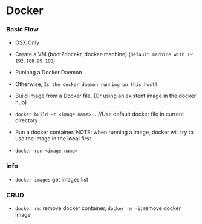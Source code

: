 # Docker

### Basic Flow
* OSX Only
 * Create a VM (boot2docekr, docker-machine) (`default machine with IP 192.168.99.100`)

* Runinng a Docker Daemon
 * Otherwise, `Is the docker daemon running on this host?`
* Build image from a Docker file. (Or using an existent image in the docker hub)
 * `docker build -t <image name> .` //Use default docker file in current directory
* Run a docker container. NOTE: when running a image, docker will try to use the image in the **local** first
 * `docker run <image name>`

### info
* `docker images` get images list

### CRUD
* `docker rm`: remove docker container, `docker rm -i`: remove docker image